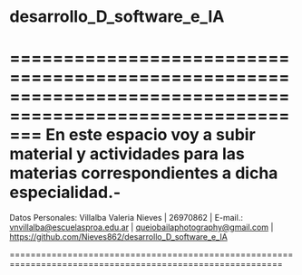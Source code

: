 # desarrollo_D_software_e_IA
===========================================================================================================
En este espacio voy a subir material y actividades para las materias correspondientes a dicha especialidad.-
===========================================================================================================

Datos Personales: Villalba Valeria Nieves | 26970862 | 
E-mail.: vnvillalba@escuelasproa.edu.ar | queiobailaphotography@gmail.com |
https://github.com/Nieves862/desarrollo_D_software_e_IA

==========================================================================================================
